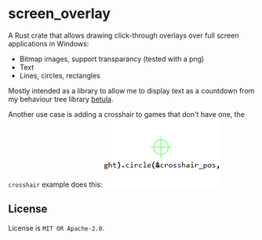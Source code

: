 # screen_overlay

A Rust crate that allows drawing click-through overlays over full screen applications in Windows:
- Bitmap images, support transparancy (tested with a png)
- Text
- Lines, circles, rectangles

Mostly intended as a library to allow me to display text as a countdown from my behaviour tree library [betula](https://github.com/iwanders/betula/).

Another use case is adding a crosshair to games that don't have one, the `crosshair` example does this:
![crosshair](./examples/crosshair_image.png)

## License
License is `MIT OR Apache-2.0`.

